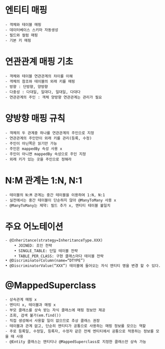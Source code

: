 # 엔티티 매핑
 	- 객체와 테이블 매핑
 	- 데이터베이스 스키마 자동생성
 	- 필드와 컬럼 매핑
 	- 기본 키 매핑
 	
# 연관관계 매핑 기초
	- 객체와 테이블 연관관계의 차이를 이해
	- 객체의 참조와 테이블의 외래 키를 매핑
	- 방향 : 단방향, 양방향
	- 다중성 : 다대일, 일대다, 일대일, 다대다
	- 연관관계의 주인 : 객체 양방향 연관관계는 관리가 필요
	
# 양방향 매핑 규칙
	- 객체의 두 관계중 하나를 연관관계의 주인으로 지정
	- 연관관계의 주인만이 외래 키를 관리(등록, 수정)
	- 주인이 아닌쪽은 읽기만 가능
	- 주인은 mappedBy 속성 사용 x
	- 주인이 아니면 mappedBy 속성으로 주인 지정
	- 외래 키가 있는 곳을 주인으로 정해라

# N:M 관계는 1:N, N:1
	- 테이블의 N:M 관계는 중간 테이블을 이용하여 1:N, N:1
	- 실전에서는 중간 테이블이 단순하지 않아 @ManyToMany 사용 x
	- @ManyToMany는 제약: 필드 추가 x, 엔티티 테이블 불일치

# 주요 어노테이션
	- @Inheritance(strategy=InheritanceType.XXX) 
		• JOINED: 조인 전략 
		• SINGLE_TABLE: 단일 테이블 전략 
		• TABLE_PER_CLASS: 구현 클래스마다 테이블 전략 
	• @DiscriminatorColumn(name=“DTYPE”) 
	• @DiscriminatorValue(“XXX”) 테이블에 들어오는 자식 엔티티 명을 변경 할 수 있다.

# @MappedSuperclass
	- 상속관계 매핑 x
	- 엔티티 x, 테이블과 매핑 x
	- 부모 클래스를 상속 받는 자식 클래스에 매핑 정보만 제공
	- 조회, 검색 불가(em.find())
	- 직접 생성해서 사용할 일이 없으므로 추상 클래스 권장
	- 테이블과 관계 없고, 단순히 엔티티가 공통으로 사용하는 매핑 정보를 모으는 역할
	- 주로 등록일, 수정일, 등록자, 수정자 같은 전체 엔티티에서 공통으로 적용하는 정보를 모을 때 사용
	- @Entity 클래스는 엔티티나 @MappedSuperclass로 지정한 클래스만 상속 가능